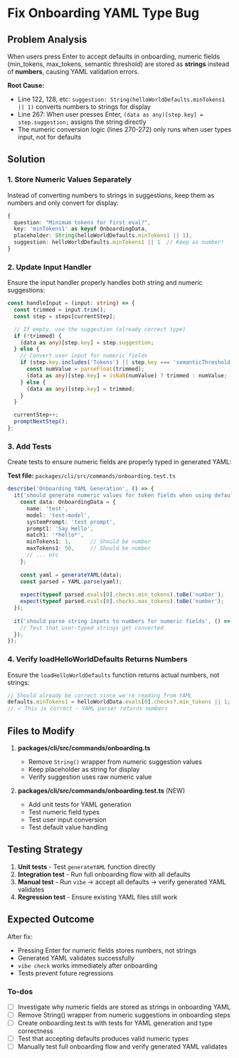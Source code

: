 <!-- 9fefc556-bc40-49c6-88b6-c1fb702f7088 2440a86f-5828-4b05-aa0b-2544e6a5dc2b -->
# Fix Onboarding YAML Type Bug

## Problem Analysis

When users press Enter to accept defaults in onboarding, numeric fields (min_tokens, max_tokens, semantic threshold) are stored as **strings** instead of **numbers**, causing YAML validation errors.

**Root Cause:** 
- Line 122, 128, etc: `suggestion: String(helloWorldDefaults.minTokens1 || 1)` converts numbers to strings for display
- Line 267: When user presses Enter, `(data as any)[step.key] = step.suggestion;` assigns the string directly
- The numeric conversion logic (lines 270-272) only runs when user types input, not for defaults

## Solution

### 1. Store Numeric Values Separately

Instead of converting numbers to strings in suggestions, keep them as numbers and only convert for display:

```typescript
{
  question: "Minimum tokens for first eval?",
  key: 'minTokens1' as keyof OnboardingData,
  placeholder: String(helloWorldDefaults.minTokens1 || 1),
  suggestion: helloWorldDefaults.minTokens1 || 1  // Keep as number!
}
```

### 2. Update Input Handler

Ensure the input handler properly handles both string and numeric suggestions:

```typescript
const handleInput = (input: string) => {
  const trimmed = input.trim();
  const step = steps[currentStep];

  // If empty, use the suggestion (already correct type)
  if (!trimmed) {
    (data as any)[step.key] = step.suggestion;
  } else {
    // Convert user input for numeric fields
    if (step.key.includes('Tokens') || step.key === 'semanticThreshold') {
      const numValue = parseFloat(trimmed);
      (data as any)[step.key] = isNaN(numValue) ? trimmed : numValue;
    } else {
      (data as any)[step.key] = trimmed;
    }
  }

  currentStep++;
  promptNextStep();
};
```

### 3. Add Tests

Create tests to ensure numeric fields are properly typed in generated YAML:

**Test file:** `packages/cli/src/commands/onboarding.test.ts`

```typescript
describe('Onboarding YAML Generation', () => {
  it('should generate numeric values for token fields when using defaults', () => {
    const data: OnboardingData = {
      name: 'test',
      model: 'test-model',
      systemPrompt: 'test prompt',
      prompt1: 'Say Hello',
      match1: '*hello*',
      minTokens1: 1,      // Should be number
      maxTokens1: 50,     // Should be number
      // ... etc
    };
    
    const yaml = generateYAML(data);
    const parsed = YAML.parse(yaml);
    
    expect(typeof parsed.evals[0].checks.min_tokens).toBe('number');
    expect(typeof parsed.evals[0].checks.max_tokens).toBe('number');
  });
  
  it('should parse string inputs to numbers for numeric fields', () => {
    // Test that user-typed strings get converted
  });
});
```

### 4. Verify loadHelloWorldDefaults Returns Numbers

Ensure the `loadHelloWorldDefaults` function returns actual numbers, not strings:

```typescript
// Should already be correct since we're reading from YAML
defaults.minTokens1 = helloWorldData.evals[0].checks?.min_tokens || 1;
// ✓ This is correct - YAML parser returns numbers
```

## Files to Modify

1. **packages/cli/src/commands/onboarding.ts** 
   - Remove `String()` wrapper from numeric suggestion values
   - Keep placeholder as string for display
   - Verify suggestion uses raw numeric value

2. **packages/cli/src/commands/onboarding.test.ts** (NEW)
   - Add unit tests for YAML generation
   - Test numeric field types
   - Test user input conversion
   - Test default value handling

## Testing Strategy

1. **Unit tests** - Test `generateYAML` function directly
2. **Integration test** - Run full onboarding flow with all defaults
3. **Manual test** - Run `vibe` → accept all defaults → verify generated YAML validates
4. **Regression test** - Ensure existing YAML files still work

## Expected Outcome

After fix:
- Pressing Enter for numeric fields stores numbers, not strings
- Generated YAML validates successfully
- `vibe check` works immediately after onboarding
- Tests prevent future regressions


### To-dos

- [ ] Investigate why numeric fields are stored as strings in onboarding YAML
- [ ] Remove String() wrapper from numeric suggestions in onboarding steps
- [ ] Create onboarding.test.ts with tests for YAML generation and type correctness
- [ ] Test that accepting defaults produces valid numeric types
- [ ] Manually test full onboarding flow and verify generated YAML validates
